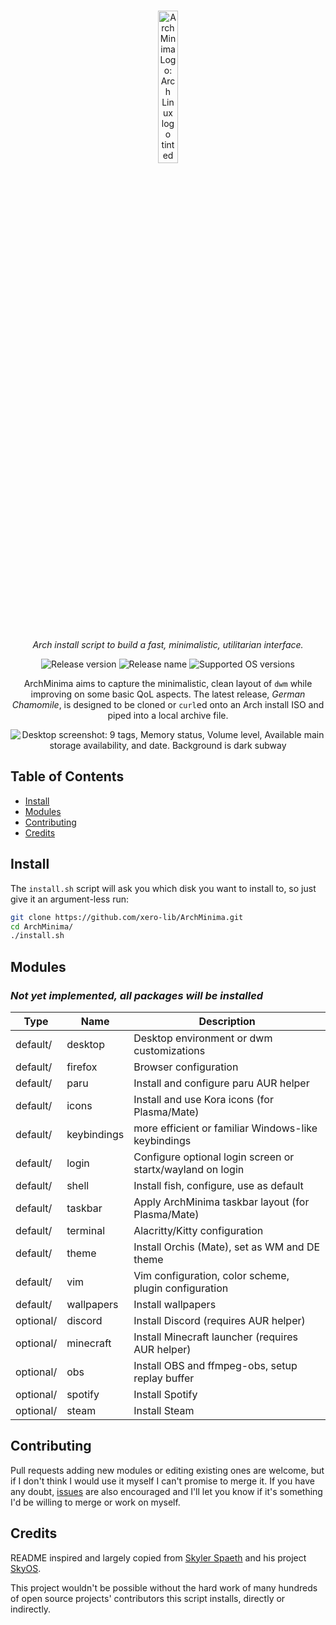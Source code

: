 <p align="center" bottom-padding="20px">
  <br>
  <img width="25%" padding-bottom="100px" src="https://github.com/xero-lib/ArchMinima/assets/54485853/ee25a542-8282-4277-bb4d-7ad61ab82df0" alt="ArchMinima Logo: Arch Linux logo tinted red">
  <br>
  <br>
  <!--   two brs because svg padding is inconsistent   -->
</p>
<p align="center">
    <em>Arch install script to build a fast, minimalistic, utilitarian interface.</em>
</p>

<p align="center">
    <img src="https://img.shields.io/github/v/release/xero-lib/ArchMinima?include_prereleases&color=%420dab" alt="Release version">
    <img src="https://img.shields.io/badge/name-German%20Chamomile-420dab" alt="Release name">
  <img src="https://img.shields.io/badge/platform-arch%3E%3D6.2.13-1793d1" alt="Supported OS versions">
</p>

<p align="center">ArchMinima aims to capture the minimalistic, clean layout of <code>dwm</code> while improving on some basic QoL aspects. The latest release, <em>German Chamomile</em>, is designed to be cloned or <code>curl</code>ed onto an Arch install ISO and piped into a local archive file.</p>
<p align="center">
  <img src="https://github.com/xero-lib/ArchMinima/assets/54485853/35a36b7c-5139-4b2d-acf5-9a432c338c91" alt="Desktop screenshot: 9 tags, Memory status, Volume level, Available main storage availability, and date. Background is dark subway">
</p>

## Table of Contents
- [Install](#install)
- [Modules](#modules)
- [Contributing](#contributing)
- [Credits](#credits)

## Install
The `install.sh` script will ask you which disk you want to install to, so just give it an argument-less run:
```bash
git clone https://github.com/xero-lib/ArchMinima.git
cd ArchMinima/
./install.sh
```
## Modules
<h3><em>Not yet implemented, all packages will be installed</em></h3>

| Type | Name | Description |
| --- | --- | --- |
| default/ | desktop | Desktop environment or dwm customizations |
| default/ | firefox | Browser configuration |
| default/ | paru | Install and configure paru AUR helper |
| default/ | icons | Install and use Kora icons (for Plasma/Mate) |
| default/ | keybindings | more efficient or familiar Windows-like keybindings |
| default/ | login | Configure optional login screen or startx/wayland on login |
| default/ | shell | Install fish, configure, use as default |
| default/ | taskbar | Apply ArchMinima taskbar layout (for Plasma/Mate) |
| default/ | terminal | Alacritty/Kitty configuration |
| default/ | theme | Install Orchis (Mate), set as WM and DE theme |
| default/ | vim | Vim configuration, color scheme, plugin configuration |
| default/ | wallpapers | Install wallpapers |
| optional/ | discord | Install Discord (requires AUR helper) |
| optional/ | minecraft | Install Minecraft launcher (requires AUR helper) |
| optional/ | obs | Install OBS and ffmpeg-obs, setup replay buffer |
| optional/ | spotify | Install Spotify |
| optional/ | steam | Install Steam |

## Contributing
Pull requests adding new modules or editing existing ones are welcome, but if I don't think I would use it myself I can't promise to merge it. If you have any doubt, [issues](https://github.com/xero-lib/ArchMinima/issues) are also encouraged and I'll let you know if it's something I'd be willing to merge or work on myself.

## Credits
README inspired and largely copied from [Skyler Spaeth](https://github.com/skylerspaeth) and his project [SkyOS](https://github.com/skylerspaeth/SkyOS).

This project wouldn't be possible without the hard work of many hundreds of open source projects' contributors this script installs, directly or indirectly.
